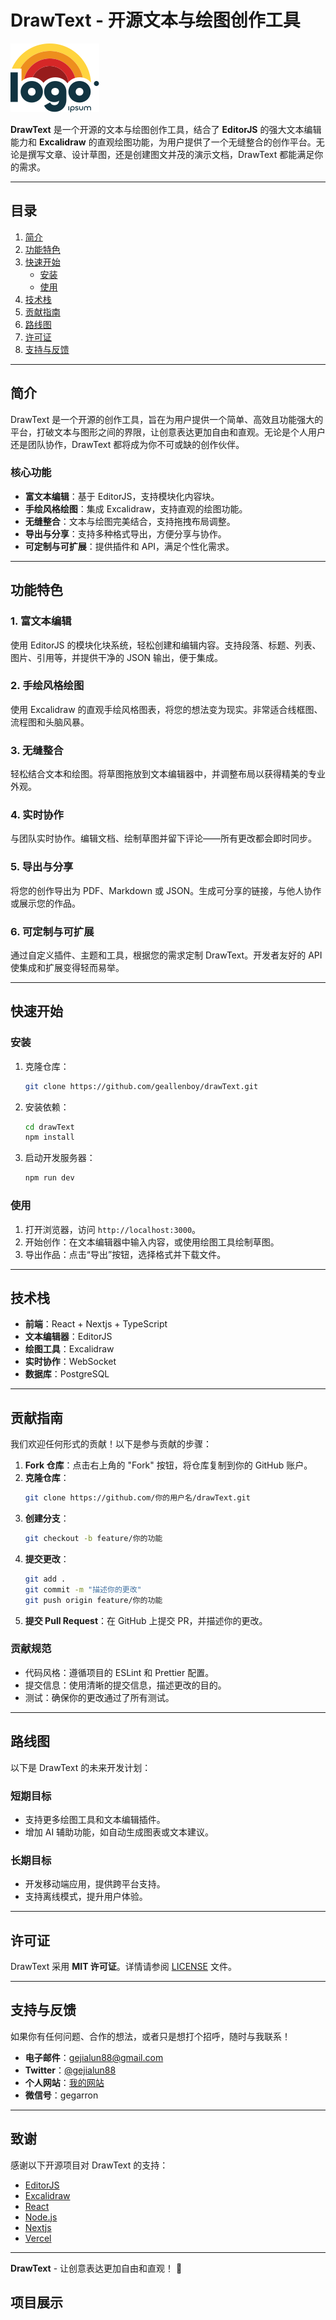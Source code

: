 # DrawText - 开源文本与绘图创作工具

![DrawText Logo](./public/logo.svg) <!-- 替换为实际的 Logo 链接 -->

**DrawText** 是一个开源的文本与绘图创作工具，结合了 **EditorJS** 的强大文本编辑能力和 **Excalidraw** 的直观绘图功能，为用户提供了一个无缝整合的创作平台。无论是撰写文章、设计草图，还是创建图文并茂的演示文档，DrawText 都能满足你的需求。

---

## 目录

1. [简介](#简介)
2. [功能特色](#功能特色)
3. [快速开始](#快速开始)
   - [安装](#安装)
   - [使用](#使用)
4. [技术栈](#技术栈)
5. [贡献指南](#贡献指南)
6. [路线图](#路线图)
7. [许可证](#许可证)
8. [支持与反馈](#支持与反馈)

---

## 简介

DrawText 是一个开源的创作工具，旨在为用户提供一个简单、高效且功能强大的平台，打破文本与图形之间的界限，让创意表达更加自由和直观。无论是个人用户还是团队协作，DrawText 都将成为你不可或缺的创作伙伴。

### 核心功能

- **富文本编辑**：基于 EditorJS，支持模块化内容块。
- **手绘风格绘图**：集成 Excalidraw，支持直观的绘图功能。
- **无缝整合**：文本与绘图完美结合，支持拖拽布局调整。
- **导出与分享**：支持多种格式导出，方便分享与协作。
- **可定制与可扩展**：提供插件和 API，满足个性化需求。

---

## 功能特色

### 1. 富文本编辑

使用 EditorJS 的模块化块系统，轻松创建和编辑内容。支持段落、标题、列表、图片、引用等，并提供干净的 JSON 输出，便于集成。

### 2. 手绘风格绘图

使用 Excalidraw 的直观手绘风格图表，将您的想法变为现实。非常适合线框图、流程图和头脑风暴。

### 3. 无缝整合

轻松结合文本和绘图。将草图拖放到文本编辑器中，并调整布局以获得精美的专业外观。

### 4. 实时协作

与团队实时协作。编辑文档、绘制草图并留下评论——所有更改都会即时同步。

### 5. 导出与分享

将您的创作导出为 PDF、Markdown 或 JSON。生成可分享的链接，与他人协作或展示您的作品。

### 6. 可定制与可扩展

通过自定义插件、主题和工具，根据您的需求定制 DrawText。开发者友好的 API 使集成和扩展变得轻而易举。

---

## 快速开始

### 安装

1. 克隆仓库：
   ```bash
   git clone https://github.com/geallenboy/drawText.git
   ```
2. 安装依赖：
   ```bash
   cd drawText
   npm install
   ```
3. 启动开发服务器：
   ```bash
   npm run dev
   ```

### 使用

1. 打开浏览器，访问 `http://localhost:3000`。
2. 开始创作：在文本编辑器中输入内容，或使用绘图工具绘制草图。
3. 导出作品：点击“导出”按钮，选择格式并下载文件。

---

## 技术栈

- **前端**：React + Nextjs + TypeScript
- **文本编辑器**：EditorJS
- **绘图工具**：Excalidraw
- **实时协作**：WebSocket
- **数据库**：PostgreSQL

---

## 贡献指南

我们欢迎任何形式的贡献！以下是参与贡献的步骤：

1. **Fork 仓库**：点击右上角的 "Fork" 按钮，将仓库复制到你的 GitHub 账户。
2. **克隆仓库**：
   ```bash
   git clone https://github.com/你的用户名/drawText.git
   ```
3. **创建分支**：
   ```bash
   git checkout -b feature/你的功能
   ```
4. **提交更改**：
   ```bash
   git add .
   git commit -m "描述你的更改"
   git push origin feature/你的功能
   ```
5. **提交 Pull Request**：在 GitHub 上提交 PR，并描述你的更改。

### 贡献规范

- 代码风格：遵循项目的 ESLint 和 Prettier 配置。
- 提交信息：使用清晰的提交信息，描述更改的目的。
- 测试：确保你的更改通过了所有测试。

---

## 路线图

以下是 DrawText 的未来开发计划：

### 短期目标

- 支持更多绘图工具和文本编辑插件。
- 增加 AI 辅助功能，如自动生成图表或文本建议。

### 长期目标

- 开发移动端应用，提供跨平台支持。
- 支持离线模式，提升用户体验。

---

## 许可证

DrawText 采用 **MIT 许可证**。详情请参阅 [LICENSE](https://github.com/geallenboy/drawText/LICENSE) 文件。

---

## 支持与反馈

如果你有任何问题、合作的想法，或者只是想打个招呼，随时与我联系！

- **电子邮件**：[gejialun88@gmail.com](mailto:gejialun88@gmail.com)
- **Twitter**：[@gejialun88](https://x.com/gejialun88)
- **个人网站**：[我的网站](https://gegarron.com)
- **微信号**：gegarron

---

## 致谢

感谢以下开源项目对 DrawText 的支持：

- [EditorJS](https://editorjs.io/)
- [Excalidraw](https://excalidraw.com/)
- [React](https://reactjs.org/)
- [Node.js](https://nodejs.org/)
- [Nextjs](https://nextjs.org/)
- [Vercel](https://vercel.com/)

---

**DrawText** - 让创意表达更加自由和直观！ 🚀

## 项目展示
